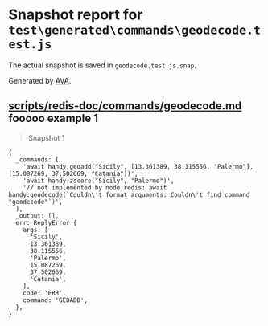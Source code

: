 # Snapshot report for `test\generated\commands\geodecode.test.js`

The actual snapshot is saved in `geodecode.test.js.snap`.

Generated by [AVA](https://ava.li).

## [scripts/redis-doc/commands/geodecode.md](../../../../scripts/redis-doc/commands/geodecode.md) fooooo example 1

> Snapshot 1

    {
      _commands: [
        'await handy.geoadd("Sicily", [13.361389, 38.115556, "Palermo"], [15.087269, 37.502669, "Catania"])',
        'await handy.zscore("Sicily", "Palermo")',
        '// not implemented by node redis: await handy.geodecode(`Couldn\'t format arguments: Couldn\'t find command "geodecode"`)',
      ],
      _output: [],
      err: ReplyError {
        args: [
          'Sicily',
          13.361389,
          38.115556,
          'Palermo',
          15.087269,
          37.502669,
          'Catania',
        ],
        code: 'ERR',
        command: 'GEOADD',
      },
    }
